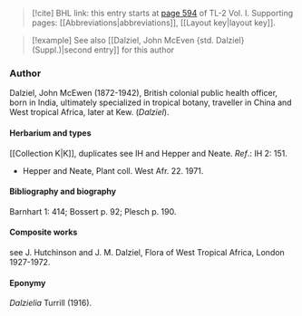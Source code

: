 > [!cite] BHL link: this entry starts at [page 594](https://www.biodiversitylibrary.org/item/103414#page/642/mode/1up) of TL-2 Vol. I.
> Supporting pages: [[Abbreviations|abbreviations]], [[Layout key|layout key]].

> [!example] See also [[Dalziel, John McEven {std. Dalziel} (Suppl.)|second entry]] for this author

### Author

Dalziel, John McEwen (1872-1942), British colonial public health officer, born in India, ultimately specialized in tropical botany, traveller in China and West tropical Africa, later at Kew. (*Dalziel*).

#### Herbarium and types

[[Collection K|K]], duplicates see IH and Hepper and Neate.
*Ref*.: IH 2: 151.
- Hepper and Neate, Plant coll. West Afr. 22. 1971.

#### Bibliography and biography

Barnhart 1: 414; Bossert p. 92; Plesch p. 190.

#### Composite works

see J. Hutchinson and J. M. Dalziel, Flora of West Tropical Africa, London 1927-1972.

#### Eponymy

*Dalzielia* Turrill (1916).

